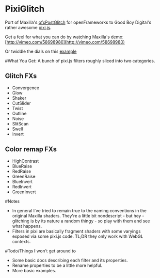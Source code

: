 PixiGlitch
==========

Port of Maxilla's [ofxPostGlitch](https://github.com/maxillacult/ofxPostGlitch) for openFrameworks to Good Boy Digital's rather awesome [pixi.js](https://github.com/GoodBoyDigital/pixi.js).

Get a feel for what you can do by watching Maxilla's demo:
[http://vimeo.com/58698980](http://vimeo.com/58698980)

Or twiddle the dials on this [example](http://htmlpreview.github.io/?github.com/ktingvoar/PixiGlitch/blob/master/examples/app/index.html)

#What You Get:
A bunch of pixi.js filters roughly sliced into two categories.

## Glitch FXs
- Convergence
- Glow
- Shaker
- CutSlider
- Twist
- Outline
- Noise
- SlitScan
- Swell
- Invert

## Color remap FXs
- HighContrast
- BlueRaise
- RedRaise
- GreenRaise
- BlueInvert
- RedInvert
- GreenInvert

#Notes
- In general I've tried to remain true to the naming conventions in the original Maxilla shaders. They're a little bit nondescript - but hey - glitching is by its nature a random thingy - so play with them and see what happens.
- Filters in pixi are basically fragment shaders with some varyings exposed via some pixi.js code. TL;DR they only work with WebGL contexts.

#Todo/Things I won't get around to
- Some basic docs describing each filter and its properties.
- Rename properties to be a little more helpful.
- More basic examples.